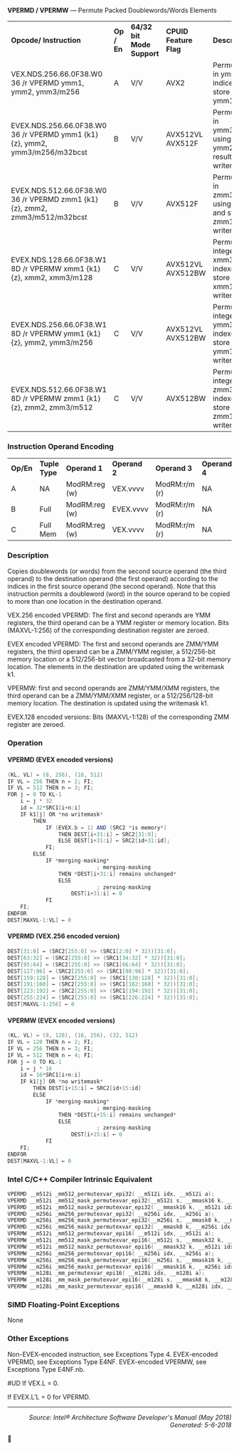 <b>VPERMD / VPERMW</b> — Permute Packed Doublewords/Words Elements
<table>
	<tr>
		<td><b>Opcode/ Instruction</b></td>
		<td><b>Op / En</b></td>
		<td><b>64/32 bit Mode Support</b></td>
		<td><b>CPUID Feature Flag</b></td>
		<td><b>Description</b></td>
	</tr>
	<tr>
		<td>VEX.NDS.256.66.0F38.W0 36 /r VPERMD ymm1, ymm2, ymm3/m256</td>
		<td>A</td>
		<td>V/V</td>
		<td>AVX2</td>
		<td>Permute doublewords in ymm3/m256 using indices in ymm2 and store the result in ymm1.</td>
	</tr>
	<tr>
		<td>EVEX.NDS.256.66.0F38.W0 36 /r VPERMD ymm1 {k1}{z}, ymm2, ymm3/m256/m32bcst</td>
		<td>B</td>
		<td>V/V</td>
		<td>AVX512VL AVX512F</td>
		<td>Permute doublewords in ymm3/m256/m32bcst using indexes in ymm2 and store the result in ymm1 using writemask k1.</td>
	</tr>
	<tr>
		<td>EVEX.NDS.512.66.0F38.W0 36 /r VPERMD zmm1 {k1}{z}, zmm2, zmm3/m512/m32bcst</td>
		<td>B</td>
		<td>V/V</td>
		<td>AVX512F</td>
		<td>Permute doublewords in zmm3/m512/m32bcst using indices in zmm2 and store the result in zmm1 using writemask k1.</td>
	</tr>
	<tr>
		<td>EVEX.NDS.128.66.0F38.W1 8D /r VPERMW xmm1 {k1}{z}, xmm2, xmm3/m128</td>
		<td>C</td>
		<td>V/V</td>
		<td>AVX512VL AVX512BW</td>
		<td>Permute word integers in xmm3/m128 using indexes in xmm2 and store the result in xmm1 using writemask k1.</td>
	</tr>
	<tr>
		<td>EVEX.NDS.256.66.0F38.W1 8D /r VPERMW ymm1 {k1}{z}, ymm2, ymm3/m256</td>
		<td>C</td>
		<td>V/V</td>
		<td>AVX512VL AVX512BW</td>
		<td>Permute word integers in ymm3/m256 using indexes in ymm2 and store the result in ymm1 using writemask k1.</td>
	</tr>
	<tr>
		<td>EVEX.NDS.512.66.0F38.W1 8D /r VPERMW zmm1 {k1}{z}, zmm2, zmm3/m512</td>
		<td>C</td>
		<td>V/V</td>
		<td>AVX512BW</td>
		<td>Permute word integers in zmm3/m512 using indexes in zmm2 and store the result in zmm1 using writemask k1.</td>
	</tr>
</table>


### Instruction Operand Encoding
<table>
	<tr>
		<td><b>Op/En</b></td>
		<td><b>Tuple Type</b></td>
		<td><b>Operand 1</b></td>
		<td><b>Operand 2</b></td>
		<td><b>Operand 3</b></td>
		<td><b>Operand 4</b></td>
	</tr>
	<tr>
		<td>A</td>
		<td>NA</td>
		<td>ModRM:reg (w)</td>
		<td>VEX.vvvv</td>
		<td>ModRM:r/m (r)</td>
		<td>NA</td>
	</tr>
	<tr>
		<td>B</td>
		<td>Full</td>
		<td>ModRM:reg (w)</td>
		<td>EVEX.vvvv</td>
		<td>ModRM:r/m (r)</td>
		<td>NA</td>
	</tr>
	<tr>
		<td>C</td>
		<td>Full Mem</td>
		<td>ModRM:reg (w)</td>
		<td>VEX.vvvv</td>
		<td>ModRM:r/m (r)</td>
		<td>NA</td>
	</tr>
</table>


### Description
Copies doublewords (or words) from the second source operand (the third operand) to the destination operand (the
first operand) according to the indices in the first source operand (the second operand). Note that this instruction
permits a doubleword (word) in the source operand to be copied to more than one location in the destination
operand.

VEX.256 encoded VPERMD: The first and second operands are YMM registers, the third operand can be a YMM
register or memory location. Bits (MAXVL-1:256) of the corresponding destination register are zeroed.

EVEX encoded VPERMD: The first and second operands are ZMM/YMM registers, the third operand can be a
ZMM/YMM register, a 512/256-bit memory location or a 512/256-bit vector broadcasted from a 32-bit memory
location. The elements in the destination are updated using the writemask k1.

VPERMW: first and second operands are ZMM/YMM/XMM registers, the third operand can be a ZMM/YMM/XMM
register, or a 512/256/128-bit memory location. The destination is updated using the writemask k1.

EVEX.128 encoded versions: Bits (MAXVL-1:128) of the corresponding ZMM register are zeroed.

### Operation


#### VPERMD (EVEX encoded versions)
```java
(KL, VL) = (8, 256), (16, 512)
IF VL = 256 THEN n ← 2; FI;
IF VL = 512 THEN n ← 3; FI;
FOR j ← 0 TO KL-1
    i ← j * 32
    id ← 32*SRC1[i+n:i]
    IF k1[j] OR *no writemask*
        THEN 
            IF (EVEX.b = 1) AND (SRC2 *is memory*)
                THEN DEST[i+31:i] ← SRC2[31:0];
                ELSE DEST[i+31:i] ← SRC2[id+31:id];
            FI;
        ELSE 
            IF *merging-masking*
                            ; merging-masking
                THEN *DEST[i+31:i] remains unchanged*
                ELSE 
                            ; zeroing-masking
                    DEST[i+31:i] ← 0
            FI
    FI;
ENDFOR
DEST[MAXVL-1:VL] ← 0
```
#### VPERMD (VEX.256 encoded version)
```java
DEST[31:0] ← (SRC2[255:0] >> (SRC1[2:0] * 32))[31:0];
DEST[63:32] ← (SRC2[255:0] >> (SRC1[34:32] * 32))[31:0];
DEST[95:64] ← (SRC2[255:0] >> (SRC1[66:64] * 32))[31:0];
DEST[127:96] ← (SRC2[255:0] >> (SRC1[98:96] * 32))[31:0];
DEST[159:128] ← (SRC2[255:0] >> (SRC1[130:128] * 32))[31:0];
DEST[191:160] ← (SRC2[255:0] >> (SRC1[162:160] * 32))[31:0];
DEST[223:192] ← (SRC2[255:0] >> (SRC1[194:192] * 32))[31:0];
DEST[255:224] ← (SRC2[255:0] >> (SRC1[226:224] * 32))[31:0];
DEST[MAXVL-1:256] ← 0
```
#### VPERMW (EVEX encoded versions)
```java
(KL, VL) = (8, 128), (16, 256), (32, 512)
IF VL = 128 THEN n ← 2; FI;
IF VL = 256 THEN n ← 3; FI;
IF VL = 512 THEN n ← 4; FI;
FOR j ← 0 TO KL-1
    i ← j * 16
    id ← 16*SRC1[i+n:i]
    IF k1[j] OR *no writemask*
        THEN DEST[i+15:i] ← SRC2[id+15:id]
        ELSE 
            IF *merging-masking*
                            ; merging-masking
                THEN *DEST[i+15:i] remains unchanged*
                ELSE 
                            ; zeroing-masking
                    DEST[i+15:i] ← 0
            FI
    FI;
ENDFOR
DEST[MAXVL-1:VL] ← 0
```
### Intel C/C++ Compiler Intrinsic Equivalent
```c
VPERMD __m512i _mm512_permutexvar_epi32( __m512i idx, __m512i a);
VPERMD __m512i _mm512_mask_permutexvar_epi32(__m512i s, __mmask16 k, __m512i idx, __m512i a);
VPERMD __m512i _mm512_maskz_permutexvar_epi32( __mmask16 k, __m512i idx, __m512i a);
VPERMD __m256i _mm256_permutexvar_epi32( __m256i idx, __m256i a);
VPERMD __m256i _mm256_mask_permutexvar_epi32(__m256i s, __mmask8 k, __m256i idx, __m256i a);
VPERMD __m256i _mm256_maskz_permutexvar_epi32( __mmask8 k, __m256i idx, __m256i a);
VPERMW __m512i _mm512_permutexvar_epi16( __m512i idx, __m512i a);
VPERMW __m512i _mm512_mask_permutexvar_epi16(__m512i s, __mmask32 k, __m512i idx, __m512i a);
VPERMW __m512i _mm512_maskz_permutexvar_epi16( __mmask32 k, __m512i idx, __m512i a);
VPERMW __m256i _mm256_permutexvar_epi16( __m256i idx, __m256i a);
VPERMW __m256i _mm256_mask_permutexvar_epi16(__m256i s, __mmask16 k, __m256i idx, __m256i a);
VPERMW __m256i _mm256_maskz_permutexvar_epi16( __mmask16 k, __m256i idx, __m256i a);
VPERMW __m128i _mm_permutexvar_epi16( __m128i idx, __m128i a);
VPERMW __m128i _mm_mask_permutexvar_epi16(__m128i s, __mmask8 k, __m128i idx, __m128i a);
VPERMW __m128i _mm_maskz_permutexvar_epi16( __mmask8 k, __m128i idx, __m128i a);
```
### SIMD Floating-Point Exceptions
None

### Other Exceptions

Non-EVEX-encoded instruction, see Exceptions Type 4.
EVEX-encoded VPERMD, see Exceptions Type E4NF.
EVEX-encoded VPERMW, see Exceptions Type E4NF.nb.
<p>#UD
If VEX.L = 0.

If EVEX.L’L = 0 for VPERMD.

 --- 
<p align="right"><i>Source: Intel® Architecture Software Developer's Manual (May 2018)<br>Generated: 5-6-2018</i></p>
